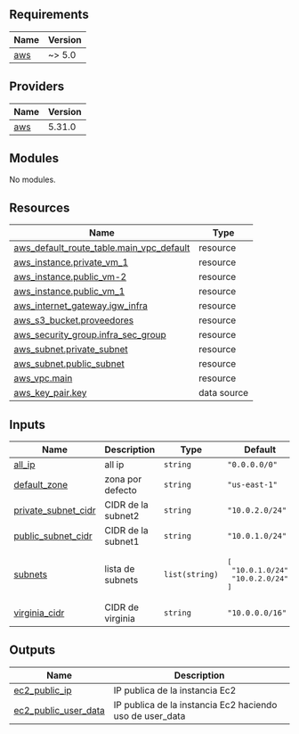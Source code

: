 <!-- BEGIN_TF_DOCS -->
## Requirements

| Name | Version |
|------|---------|
| <a name="requirement_aws"></a> [aws](#requirement\_aws) | ~> 5.0 |

## Providers

| Name | Version |
|------|---------|
| <a name="provider_aws"></a> [aws](#provider\_aws) | 5.31.0 |

## Modules

No modules.

## Resources

| Name | Type |
|------|------|
| [aws_default_route_table.main_vpc_default](https://registry.terraform.io/providers/hashicorp/aws/latest/docs/resources/default_route_table) | resource |
| [aws_instance.private_vm_1](https://registry.terraform.io/providers/hashicorp/aws/latest/docs/resources/instance) | resource |
| [aws_instance.public_vm-2](https://registry.terraform.io/providers/hashicorp/aws/latest/docs/resources/instance) | resource |
| [aws_instance.public_vm_1](https://registry.terraform.io/providers/hashicorp/aws/latest/docs/resources/instance) | resource |
| [aws_internet_gateway.igw_infra](https://registry.terraform.io/providers/hashicorp/aws/latest/docs/resources/internet_gateway) | resource |
| [aws_s3_bucket.proveedores](https://registry.terraform.io/providers/hashicorp/aws/latest/docs/resources/s3_bucket) | resource |
| [aws_security_group.infra_sec_group](https://registry.terraform.io/providers/hashicorp/aws/latest/docs/resources/security_group) | resource |
| [aws_subnet.private_subnet](https://registry.terraform.io/providers/hashicorp/aws/latest/docs/resources/subnet) | resource |
| [aws_subnet.public_subnet](https://registry.terraform.io/providers/hashicorp/aws/latest/docs/resources/subnet) | resource |
| [aws_vpc.main](https://registry.terraform.io/providers/hashicorp/aws/latest/docs/resources/vpc) | resource |
| [aws_key_pair.key](https://registry.terraform.io/providers/hashicorp/aws/latest/docs/data-sources/key_pair) | data source |

## Inputs

| Name | Description | Type | Default | Required |
|------|-------------|------|---------|:--------:|
| <a name="input_all_ip"></a> [all\_ip](#input\_all\_ip) | all ip | `string` | `"0.0.0.0/0"` | no |
| <a name="input_default_zone"></a> [default\_zone](#input\_default\_zone) | zona por defecto | `string` | `"us-east-1"` | no |
| <a name="input_private_subnet_cidr"></a> [private\_subnet\_cidr](#input\_private\_subnet\_cidr) | CIDR de la subnet2 | `string` | `"10.0.2.0/24"` | no |
| <a name="input_public_subnet_cidr"></a> [public\_subnet\_cidr](#input\_public\_subnet\_cidr) | CIDR de la subnet1 | `string` | `"10.0.1.0/24"` | no |
| <a name="input_subnets"></a> [subnets](#input\_subnets) | lista de subnets | `list(string)` | <pre>[<br>  "10.0.1.0/24",<br>  "10.0.2.0/24"<br>]</pre> | no |
| <a name="input_virginia_cidr"></a> [virginia\_cidr](#input\_virginia\_cidr) | CIDR de virginia | `string` | `"10.0.0.0/16"` | no |

## Outputs

| Name | Description |
|------|-------------|
| <a name="output_ec2_public_ip"></a> [ec2\_public\_ip](#output\_ec2\_public\_ip) | IP publica de la instancia Ec2 |
| <a name="output_ec2_public_user_data"></a> [ec2\_public\_user\_data](#output\_ec2\_public\_user\_data) | IP publica de la instancia Ec2 haciendo uso de user\_data |
<!-- END_TF_DOCS -->